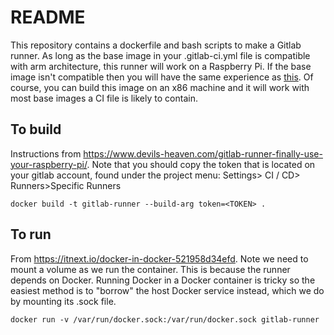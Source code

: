 # README
This repository contains a dockerfile and bash scripts to make a Gitlab runner. As long as the base image in your .gitlab-ci.yml file is compatible with arm architecture, this runner will work on a Raspberry Pi. If the base image isn't compatible then you will have the same experience as [this](https://www.talvbansal.me/blog/maximising-gitlab-ci-s-free-tier/).
Of course, you can build this image on an x86 machine and it will work with most base images a CI file is likely to contain.

## To build

Instructions from https://www.devils-heaven.com/gitlab-runner-finally-use-your-raspberry-pi/. Note that you should copy the token that is located on your gitlab account, found under the project menu:
Settings> CI / CD> Runners>Specific Runners

```
docker build -t gitlab-runner --build-arg token=<TOKEN> .
```

## To run

From https://itnext.io/docker-in-docker-521958d34efd. Note we need to mount a volume as we run the container. This is because the runner depends on Docker. Running Docker in a Docker container is tricky so the easiest method is to "borrow" the host Docker service instead, which we do by mounting its .sock file.

```
docker run -v /var/run/docker.sock:/var/run/docker.sock gitlab-runner
```
